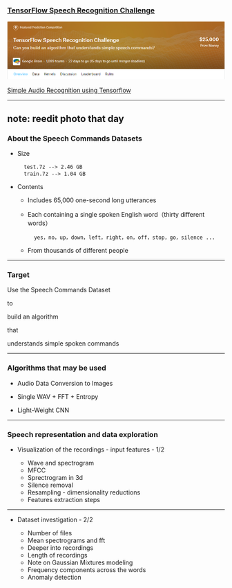 ### [TensorFlow Speech Recognition Challenge](https://www.kaggle.com/c/tensorflow-speech-recognition-challenge/)

![](images/tensorflow.png)

[Simple Audio Recognition using Tensorflow](https://www.tensorflow.org/versions/master/tutorials/audio_recognition)

---
note:
reedit photo that day
---

### About the Speech Commands Datasets

- Size

        test.7z --> 2.46 GB
        train.7z --> 1.04 GB

- Contents

    + Includes 65,000 one-second long utterances

    + Each containing a single spoken English word（thirty different words）

            yes，no，up，down，left，right，on，off，stop，go，silence ...

    + From thousands of different people

---

### Target

Use the Speech Commands Dataset

to

build an algorithm

that

understands simple spoken commands

---

### Algorithms that may be used

- Audio Data Conversion to Images

- Single WAV + FFT + Entropy

- Light-Weight CNN

---

### Speech representation and data exploration

- Visualization of the recordings - input features - 1/2

    + Wave and spectrogram
    + MFCC
    + Sprectrogram in 3d
    + Silence removal
    + Resampling - dimensionality reductions
    + Features extraction steps

---

- Dataset investigation - 2/2

    + Number of files
    + Mean spectrograms and fft
    + Deeper into recordings
    + Length of recordings
    + Note on Gaussian Mixtures modeling
    + Frequency components across the words
    + Anomaly detection

